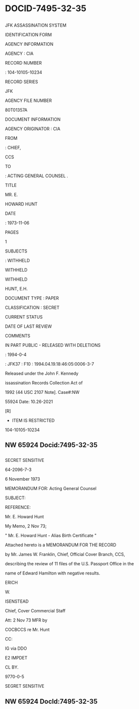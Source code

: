 # DOCID-7495-32-35

##
JFK ASSASSINATION SYSTEM

IDENTIFICATION FORM

AGENCY INFORMATION

AGENCY : CIA

RECORD NUMBER

: 104-10105-10234

RECORD SERIES

JFK

AGENCY FILE NUMBER

80T01357A

DOCUMENT INFORMATION

AGENCY ORIGINATOR : CIA

FROM

: CHIEF,

CCS

TO

: ACTING GENERAL COUNSEL .

TITLE

MR. E.

HOWARD HUNT

DATE

: 1973-11-06

PAGES

1

SUBJECTS

: WITHHELD

WITHHELD

WITHHELD

HUNT, E.H.

DOCUMENT TYPE : PAPER

CLASSIFICATION : SECRET

CURRENT STATUS

DATE OF LAST REVIEW

COMMENTS

IN PART PUBLIC - RELEASED WITH DELETIONS

: 1994-0-4

: JFK37 : F10 : 1994.04.19.18:46:05:0006-3-7

Released under the John F. Kennedy

issassination Records Collection Act of

1992 (44 USC 2107 Note]. Case#:NW

55924 Date: 10.26-2021

[R]

- ITEM IS RESTRICTED

104-10105-10234

NW 65924 Docid:7495-32-35
---

##
SECRET SENSITIVE

64-2096-7-3

6 November 1973

MEMORANDUM FOR: Acting General Counsel

SUBJECT:

REFERENCE:

Mr. E. Howard Hunt

My Memo, 2 Nov 73;

" Mr. E. Howard Hunt - Alias Birth Certificate "

Attached hereto is a MEMORANDUM FOR THE RECORD

by Mr. James W. Franklin, Chief, Official Cover Branch, CCS,

describing the review of 11 files of the U.S. Passport Office in the

name of Edward Hamilton with negative results.

ERICH

W.

ISENSTEAD

Chief, Cover Commercial Staff

Att: 2 Nov 73 MFR by

COCBCCS re Mr. Hunt

CC:

IG via DDO

E2 IMPDET

CL BY.

9770-0-5

SEGRET SENSITIVE

NW 65924 Docld:7495-32-35
---

